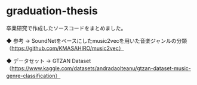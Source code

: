 # graduation-thesis
卒業研究で作成したソースコードをまとめました。

◆ 参考 → SoundNetをベースにしたmusic2vecを用いた音楽ジャンルの分類（https://github.com/KMASAHIRO/music2vec）

◆ データセット → GTZAN Dataset（https://www.kaggle.com/datasets/andradaolteanu/gtzan-dataset-music-genre-classification）
